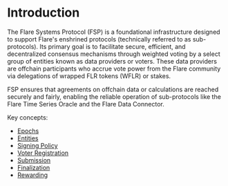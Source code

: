 # Introduction

The Flare Systems Protocol (FSP) is a foundational infrastructure designed to support Flare's enshrined protocols (technically referred to as sub-protocols). Its primary goal is to facilitate secure, efficient, and decentralized consensus mechanisms through weighted voting by a select group of entities known as data providers or voters. These data providers are offchain participants who accrue vote power from the Flare community via delegations of wrapped FLR tokens (WFLR) or stakes.

FSP ensures that agreements on offchain data or calculations are reached securely and fairly, enabling the reliable operation of sub-protocols like the Flare Time Series Oracle and the Flare Data Connector.

Key concepts:
- [Epochs](Epochs.md)
- [Entities](Entities.md)
- [Signing Policy](./SigningPolicy.md)
- [Voter Registration](./VoterRegistration.md)
- [Submission](./Submission.md)
- [Finalization](./Finalization.md)
- [Rewarding](./Rewarding.md)